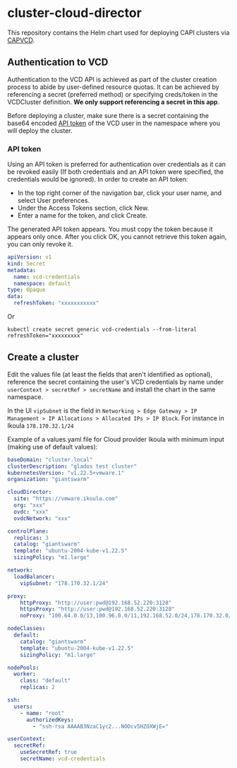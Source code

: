 # cluster-cloud-director

This repository contains the Helm chart used for deploying CAPI clusters via [CAPVCD](https://github.com/vmware/cluster-api-provider-cloud-director).

## Authentication to VCD

Authentication to the VCD API is achieved as part of the cluster creation process to abide by user-defined resource quotas. It can be achieved by referencing a secret (preferred method) or specifying creds/token in the VCDCluster definition. **We only support referencing a secret in this app**.

Before deploying a cluster, make sure there is a secret containing the base64 encoded [API token](https://docs.vmware.com/en/VMware-Cloud-Director/10.3/VMware-Cloud-Director-Tenant-Portal-Guide/GUID-A1B3B2FA-7B2C-4EE1-9D1B-188BE703EEDE.html) of the VCD user in the namespace where you will deploy the cluster.

### API token

Using an API token is preferred for authentication over credentials as it can be revoked easily (If both credentials and an API token were specified, the credentials would be ignored). In order to create an API token:

* In the top right corner of the navigation bar, click your user name, and select User preferences.
* Under the Access Tokens section, click New.
* Enter a name for the token, and click Create.

The generated API token appears. You must copy the token because it appears only once. After you click OK, you cannot retrieve this token again, you can only revoke it.

``` yaml
apiVersion: v1
kind: Secret
metadata:
  name: vcd-credentials
  namespace: default
type: Opaque
data:
  refreshToken: "xxxxxxxxxxx"
```

Or

`kubectl create secret generic vcd-credentials --from-literal refreshToken="xxxxxxxxx"`

## Create a cluster

Edit the values file (at least the fields that aren't identified as optional), reference the secret containing the user's VCD credentials by name under `userContext > secretRef > secretName` and install the chart in the same namespace.

In the UI `vipSubnet` is the field in `Networking > Edge Gateway > IP Management > IP Allocations > Allocated IPs > IP Block`. For instance in Ikoula `178.170.32.1/24`

Example of a values.yaml file for Cloud provider Ikoula with minimum input (making use of default values):

```yaml
baseDomain: "cluster.local"
clusterDescription: "glados test cluster"
kubernetesVersion: "v1.22.5+vmware.1"
organization: "giantswarm"

cloudDirector:
  site: "https://vmware.ikoula.com"
  org: "xxx"
  ovdc: "xxx"
  ovdcNetwork: "xxx"

controlPlane:
  replicas: 3
  catalog: "giantswarm"
  template: "ubuntu-2004-kube-v1.22.5"
  sizingPolicy: "m1.large"

network:
  loadBalancer:
    vipSubnet: "178.170.32.1/24"

proxy:
    httpProxy: "http://user:pwd@192.168.52.220:3128"
    httpsProxy: "http://user:pwd@192.168.52.220:3128"
    noProxy: "100.64.0.0/13,100.96.0.0/11,192.168.52.0/24,178.170.32.0/24"

nodeClasses:
  default:
    catalog: "giantswarm"
    template: "ubuntu-2004-kube-v1.22.5"
    sizingPolicy: "m1.large"

nodePools:
  worker:
    class: "default"
    replicas: 2

ssh:
  users:
    - name: "root"
      authorizedKeys:
        - "ssh-rsa AAAAB3NzaC1yc2...NOOcv5HZOXWjE="

userContext:
  secretRef:
    useSecretRef: true
    secretName: vcd-credentials
```
